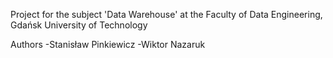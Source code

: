 Project for the subject 'Data Warehouse' at the Faculty of Data Engineering, Gdańsk University of Technology

Authors
-Stanisław Pinkiewicz
-Wiktor Nazaruk
